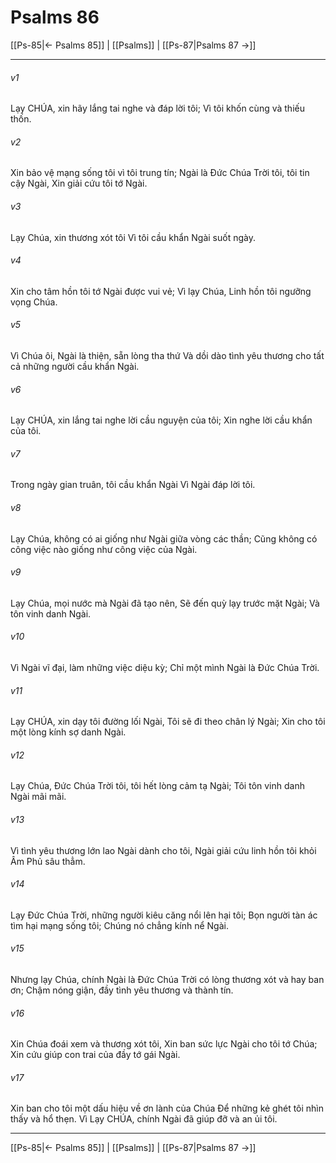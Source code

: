 # Psalms 86

[[Ps-85|← Psalms 85]] | [[Psalms]] | [[Ps-87|Psalms 87 →]]
***



###### v1 
Lạy CHÚA, xin hãy lắng tai nghe và đáp lời tôi; Vì tôi khốn cùng và thiếu thốn. 

###### v2 
Xin bảo vệ mạng sống tôi vì tôi trung tín; Ngài là Đức Chúa Trời tôi, tôi tin cậy Ngài, Xin giải cứu tôi tớ Ngài. 

###### v3 
Lạy Chúa, xin thương xót tôi Vì tôi cầu khẩn Ngài suốt ngày. 

###### v4 
Xin cho tâm hồn tôi tớ Ngài được vui vẻ; Vì lạy Chúa, Linh hồn tôi ngưỡng vọng Chúa. 

###### v5 
Vì Chúa ôi, Ngài là thiện, sẵn lòng tha thứ Và dồi dào tình yêu thương cho tất cả những người cầu khẩn Ngài. 

###### v6 
Lạy CHÚA, xin lắng tai nghe lời cầu nguyện của tôi; Xin nghe lời cầu khẩn của tôi. 

###### v7 
Trong ngày gian truân, tôi cầu khẩn Ngài Vì Ngài đáp lời tôi. 

###### v8 
Lạy Chúa, không có ai giống như Ngài giữa vòng các thần; Cũng không có công việc nào giống như công việc của Ngài. 

###### v9 
Lạy Chúa, mọi nước mà Ngài đã tạo nên, Sẽ đến quỳ lạy trước mặt Ngài; Và tôn vinh danh Ngài. 

###### v10 
Vì Ngài vĩ đại, làm những việc diệu kỳ; Chỉ một mình Ngài là Đức Chúa Trời. 

###### v11 
Lạy CHÚA, xin dạy tôi đường lối Ngài, Tôi sẽ đi theo chân lý Ngài; Xin cho tôi một lòng kính sợ danh Ngài. 

###### v12 
Lạy Chúa, Đức Chúa Trời tôi, tôi hết lòng cảm tạ Ngài; Tôi tôn vinh danh Ngài mãi mãi. 

###### v13 
Vì tình yêu thương lớn lao Ngài dành cho tôi, Ngài giải cứu linh hồn tôi khỏi Âm Phủ sâu thẳm. 

###### v14 
Lạy Đức Chúa Trời, những người kiêu căng nổi lên hại tôi; Bọn người tàn ác tìm hại mạng sống tôi; Chúng nó chẳng kính nể Ngài. 

###### v15 
Nhưng lạy Chúa, chính Ngài là Đức Chúa Trời có lòng thương xót và hay ban ơn; Chậm nóng giận, đầy tình yêu thương và thành tín. 

###### v16 
Xin Chúa đoái xem và thương xót tôi, Xin ban sức lực Ngài cho tôi tớ Chúa; Xin cứu giúp con trai của đầy tớ gái Ngài. 

###### v17 
Xin ban cho tôi một dấu hiệu về ơn lành của Chúa Để những kẻ ghét tôi nhìn thấy và hổ thẹn. Vì Lạy CHÚA, chính Ngài đã giúp đỡ và an ủi tôi.

***
[[Ps-85|← Psalms 85]] | [[Psalms]] | [[Ps-87|Psalms 87 →]]
